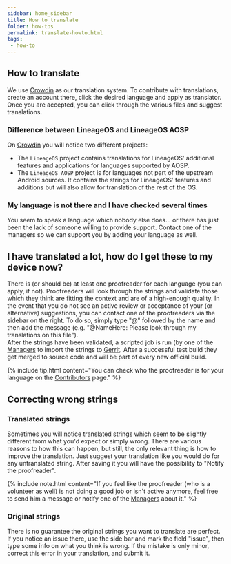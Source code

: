 ```yaml
---
sidebar: home_sidebar
title: How to translate
folder: how-tos
permalink: translate-howto.html
tags:
 - how-to
---
```


## How to translate

We use [Crowdin](https://crowdin.com/projects/LineageOS) as our translation system. To contribute with translations, create an account there, click the desired language and apply as translator. Once you are accepted, you can click through the various files and suggest translations.

### Difference between LineageOS and LineageOS AOSP

On [Crowdin](https://crowdin.com/projects/LineageOS) you will notice two different projects:

 - The ``LineageOS`` project contains translations for LineageOS' additional features and applications for languages supported by AOSP.
 - The ``LineageOS AOSP`` project is for languages not part of the upstream Android sources. It contains the strings for LineageOS' features and additions but will also allow for translation of the rest of the OS.

### My language is not there and I have checked several times

You seem to speak a language which nobody else does... or there has just been the lack of someone willing to provide support. Contact one of the managers so we can support you by adding your language as well.

## I have translated a lot, how do I get these to my device now?

There is (or should be) at least one proofreader for each language (you can apply, if not). Proofreaders will look through the strings and validate those which they think are fitting the context and are of a high-enough quality. In the event that you do not see an active review or acceptance of your (or alternative) suggestions, you can contact one of the proofreaders via the sidebar on the right. To do so, simply type "@" followed by the name and then add the message (e.g. "@NameHere: Please look through my translations on this file").  
After the strings have been validated, a scripted job is run (by one of the [Managers](http://wiki.lineageos.org/contributors.html#translations-managers) to import the strings to [Gerrit](https://review.lineageos.org). After a successful test build they get merged to source code and will be part of every new official build.

{% include tip.html content="You can check who the proofreader is for your language on the [Contributors](http://wiki.lineageos.org/contributors.html#translations-proofreaders) page." %}

## Correcting wrong strings

### Translated strings

Sometimes you will notice translated strings which seem to be slightly different from what you'd expect or simply wrong. There are various reasons to how this can happen, but still, the only relevant thing is how to improve the translation. Just suggest your translation like you would do for any untranslated string. After saving it you will have the possibility to "Notify the proofreader".

{% include note.html content="If you feel like the proofreader (who is a volunteer as well) is not doing a good job or isn't active anymore, feel free to send him a message or notify one of the [Managers](http://wiki.lineageos.org/contributors.html#translations-managers) about it." %}

### Original strings

There is no guarantee the original strings you want to translate are perfect. If you notice an issue there, use the side bar and mark the field "issue", then type some info on what you think is wrong. If the mistake is only minor, correct this error in your translation, and submit it.
